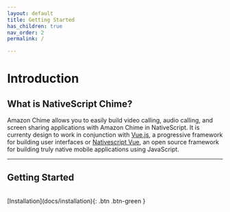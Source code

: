 ```yaml
---
layout: default
title: Getting Started
has_children: true
nav_order: 2
permalink: /

---
```

# Introduction

## What is NativeScript Chime?

Amazon Chime allows you to easily build video calling, audio calling, and screen sharing applications with Amazon Chime in NativeScript.
It is currenty design to work in conjunction with [Vue.js](https://vuejs.org "Vue.js"), a progressive framework for building user interfaces or [Nativescript Vue](https://nativescript-vue.org/ "Nativescript Vue"), an open source framework for building truly native mobile applications using JavaScript.


<!-- [Get started now](#getting-started){: .btn .btn-primary .fs-5 .mb-4 .mb-md-0 .mr-2 } [View it on GitHub](https://github.com/atabix/nativescript-chime){: .btn .fs-5 .mb-4 .mb-md-0 } -->

---
## Getting Started
<br>
[Installation](docs/installation){: .btn .btn-green }




